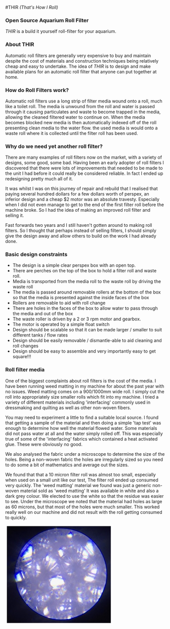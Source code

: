 #THIR
_(That's How I Roll)_

### Open Source Aquarium Roll Filter

*THIR* is a build it yourself roll-filter for your aquarium.

### About THIR

Automatic roll filters are generally very expensive to buy and maintain despite the cost of materials and construction techniques being relatively cheap and easy to undertake. The idea of *THIR* is to design and make available plans for an automatic roll filter that anyone can put together at home. 

### How do Roll Filters work?

Automatic roll filters use a long strip of filter media wound onto a roll, much like a toilet roll. The media is unwound from the roll and water is passed through it causing particulates and waste to become trapped in the media, allowing the cleaned filtered water to continue on. When the media becomes blocked new media is then automatically indexed off of the roll presenting clean media to the water flow. the used media is would onto a waste roll where it is collected until the filter roll has been used.

### Why do we need yet another roll filter?

There are many examples of roll filters now on the market, with a variety of designs, some good, some bad. Having been an early adopter of roll filters I discovered that there were lots of improvements that needed to be made to the unit I had before it could really be considered reliable. In fact I ended up redesigning pretty much all of it.

It was whilst I was on this journey of repair and rebuild that I realised that paying several hundred dollars for a few dollars worth of perspex, an inferior design and a cheap $2 motor was an absolute travesty. Especially when I did not even manage to get to the end of the first filter roll before the machine broke. So I had the idea of making an improved roll filter and selling it. 

Fast forwards two years and I still haven't gotten around to making roll filters. So I thought that perhaps instead of selling filters, I should simply give the design away and allow others to build on the work I had already done.

### Basic design constraints

- The design is a simple clear perspex box with an open top.
- There are perches on the top of the box to hold a filter roll and waste roll.
- Media is transported from the media roll to the waste roll by driving the waste roll
- The media is passed around removable rollers at the bottom of the box so that the media is presented against the inside faces of the box
- Rollers are removable to aid with roll change
- There are holes in the faces of the box to allow water to pass through the media and out of the box
- The waste roller is driven by a 2 or 3 rpm motor and gearbox.
- The motor is operated by a simple float switch
- Design should be scalable so that it can be made larger / smaller to suit different tanks / flow rates
- Design should be easily removable / dismantle-able to aid cleaning and roll changes
- Design should be easy to assemble and very importantly easy to get square!!!

### Roll filter media

One of the biggest complaints about roll filters is the cost of the media. I have been running weed matting in my machine for about the past year with no issues. Weed matting comes on a 900/1000mm wide roll. I simply cut the roll into appropriately size smaller rolls which fit into my machine. I tried a variety of different materials including 'interfacing' commonly used in dressmaking and quilting as well as other non-woven fibers.

You may need to experiment a little to find a suitable local source. I found that getting a sample of the material and then doing a simple 'tap test' was enough to determine how well the material flowed water. Some materials did not pass water at all and the water simply rolled off. This was especially true of some of the 'interfacing' fabrics which contained a heat activated glue. These were obviously no good.

We also analysed the fabric under a microscope to determine the size of the holes. Being a non-woven fabric the holes are irregularly sized so you need to do some a bit of mathematics and average out the sizes. 

We found that that a 10 micron filter roll was almost too small, especially when used on a small unit like our test, The filter roll ended up consumed very quickly. The 'weed matting' material we found was just a generic non-woven material sold as 'weed matting' It was available in white and also a dark grey colour. We elected to use the white so that the residue was easier to see. Under the microscope we noted that the material had holes as large as 60 microns, but that most of the holes were much smaller. This worked really well on our machine and did not result with the roll getting consumed to quickly.

![/images/fabriccloseup.jpg](/images/fabriccloseup.jpg)

